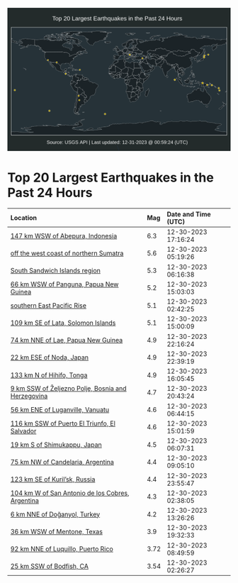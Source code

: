 ![Map](./map.png)

# Top 20 Largest Earthquakes in the Past 24 Hours

| Location | Mag | Date and Time (UTC) |
|:---|:---|:---|
| [147 km WSW of Abepura, Indonesia](https://earthquake.usgs.gov/earthquakes/eventpage/us6000m0n6) | 6.3 | 12-30-2023 17:16:24 |
| [off the west coast of northern Sumatra](https://earthquake.usgs.gov/earthquakes/eventpage/us6000m0j8) | 5.6 | 12-30-2023 05:19:26 |
| [South Sandwich Islands region](https://earthquake.usgs.gov/earthquakes/eventpage/us6000m0ju) | 5.3 | 12-30-2023 06:16:38 |
| [66 km WSW of Panguna, Papua New Guinea](https://earthquake.usgs.gov/earthquakes/eventpage/us6000m0mh) | 5.2 | 12-30-2023 15:03:03 |
| [southern East Pacific Rise](https://earthquake.usgs.gov/earthquakes/eventpage/us6000m0ic) | 5.1 | 12-30-2023 02:42:25 |
| [109 km SE of Lata, Solomon Islands](https://earthquake.usgs.gov/earthquakes/eventpage/us6000m0mg) | 5.1 | 12-30-2023 15:00:09 |
| [74 km NNE of Lae, Papua New Guinea](https://earthquake.usgs.gov/earthquakes/eventpage/us6000m0qa) | 4.9 | 12-30-2023 22:16:24 |
| [22 km ESE of Noda, Japan](https://earthquake.usgs.gov/earthquakes/eventpage/us6000m0qf) | 4.9 | 12-30-2023 22:39:19 |
| [133 km N of Hihifo, Tonga](https://earthquake.usgs.gov/earthquakes/eventpage/us6000m0mx) | 4.9 | 12-30-2023 16:05:45 |
| [9 km SSW of Željezno Polje, Bosnia and Herzegovina](https://earthquake.usgs.gov/earthquakes/eventpage/us6000m0pp) | 4.7 | 12-30-2023 20:43:24 |
| [56 km ENE of Luganville, Vanuatu](https://earthquake.usgs.gov/earthquakes/eventpage/us6000m0k0) | 4.6 | 12-30-2023 06:44:15 |
| [116 km SSW of Puerto El Triunfo, El Salvador](https://earthquake.usgs.gov/earthquakes/eventpage/us6000m0me) | 4.6 | 12-30-2023 15:01:59 |
| [19 km S of Shimukappu, Japan](https://earthquake.usgs.gov/earthquakes/eventpage/us6000m0js) | 4.5 | 12-30-2023 06:07:31 |
| [75 km NW of Candelaria, Argentina](https://earthquake.usgs.gov/earthquakes/eventpage/us6000m0kx) | 4.4 | 12-30-2023 09:05:10 |
| [123 km SE of Kuril’sk, Russia](https://earthquake.usgs.gov/earthquakes/eventpage/us6000m0qv) | 4.4 | 12-30-2023 23:55:47 |
| [104 km W of San Antonio de los Cobres, Argentina](https://earthquake.usgs.gov/earthquakes/eventpage/us6000m0i9) | 4.3 | 12-30-2023 02:38:05 |
| [6 km NNE of Doğanyol, Turkey](https://earthquake.usgs.gov/earthquakes/eventpage/us6000m0m6) | 4.2 | 12-30-2023 13:26:26 |
| [36 km WSW of Mentone, Texas](https://earthquake.usgs.gov/earthquakes/eventpage/tx2023zosh) | 3.9 | 12-30-2023 19:32:33 |
| [92 km NNE of Luquillo, Puerto Rico](https://earthquake.usgs.gov/earthquakes/eventpage/pr2023364000) | 3.72 | 12-30-2023 08:49:59 |
| [25 km SSW of Bodfish, CA](https://earthquake.usgs.gov/earthquakes/eventpage/ci40452607) | 3.54 | 12-30-2023 02:26:27 |
